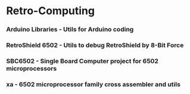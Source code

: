 # Retro-Computing

### Arduino Libraries - Utils for Arduino coding

### RetroShield 6502 - Utils to debug RetroShield by 8-Bit Force 

### SBC6502 - Single Board Computer project for 6502 microprocessors

### xa - 6502 microprocessor family cross assembler and utils
